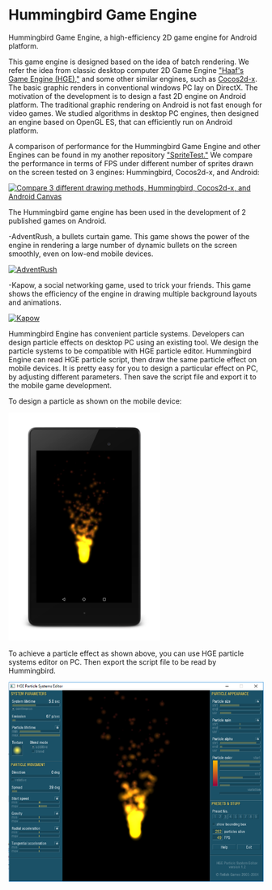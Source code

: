 # Hummingbird Game Engine
Hummingbird Game Engine, a high-efficiency 2D game engine for Android platform.

This game engine is designed based on the idea of batch rendering. We refer the idea from classic desktop computer 2D Game Engine ["Haaf's Game Engine (HGE),"](https://sourceforge.net/projects/hge/) and some other similar engines, such as [Cocos2d-x](http://www.cocos2d-x.org/). The basic graphic renders in conventional windows PC lay on DirectX. The motivation of the development is to design a fast 2D engine on Android platform. The traditional graphic rendering on Android is not fast enough for video games. We studied algorithms in desktop PC engines, then designed an engine based on OpenGL ES, that can efficiently run on Android platform.

A comparison of performance for the Hummingbird Game Engine and other Engines can be found in my another repository ["SpriteTest."](https://github.com/minicpp/SpriteTest) We compare the performance in terms of FPS under different number of sprites drawn on the screen tested on 3 engines: Hummingbird, Cocos2d-x, and Android:

[![Compare 3 different drawing methods, Hummingbird, Cocos2d-x, and Android Canvas](https://img.youtube.com/vi/agHmpYKi2_M/0.jpg)](https://youtu.be/agHmpYKi2_M?list=PLAkmswnok1in9Qq1BcDWr0W_9EbqbJPx8)

The Hummingbird game engine has been used in the development of 2 published games on Android.

-AdventRush, a bullets curtain game. This game shows the power of the engine in rendering a large number of dynamic bullets on the screen smoothly, even on low-end mobile devices.

[![AdventRush](https://img.youtube.com/vi/_bA8sj6XnMA/0.jpg)](https://youtu.be/_bA8sj6XnMA?list=PLAkmswnok1in9Qq1BcDWr0W_9EbqbJPx8)

-Kapow, a social networking game, used to trick your friends. This game shows the efficiency of the engine in drawing multiple background layouts and animations.

[![Kapow](https://img.youtube.com/vi/ClTcYpVR_QQ/0.jpg)](https://youtu.be/ClTcYpVR_QQ?list=PLAkmswnok1in9Qq1BcDWr0W_9EbqbJPx8)

Hummingbird Engine has convenient particle systems. Developers can design particle effects on desktop PC using an existing tool. We design the particle systems to be compatible with HGE particle editor. Hummingbird Engine can read HGE particle script, then draw the same particle effect on mobile devices. It is pretty easy for you to design a particular effect on PC, by adjusting different parameters. Then save the script file and export it to the mobile game development.

To design a particle as shown on the mobile device:

<img src="other/device_particle_running.png" alt="Particles running on Android" width="300"/>

To achieve a particle effect as shown above, you can use HGE particle systems editor on PC. Then export the script file to be read by Hummingbird.

<img src="other/editor_particle_running.png" alt="Particle editor on PC" width="600"/>
